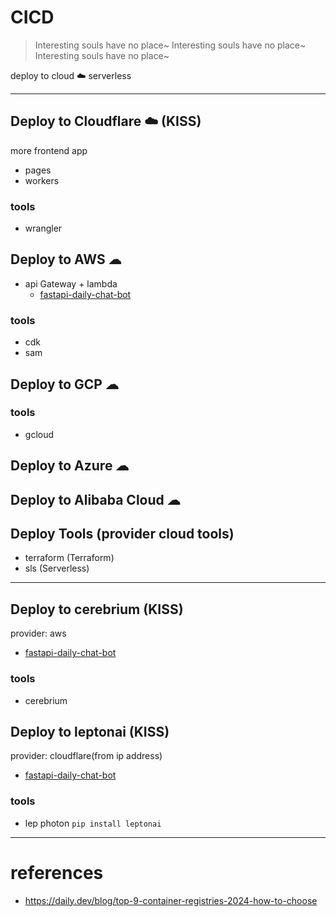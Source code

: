 # CICD

> Interesting souls have no place~
> Interesting souls have no place~
> Interesting souls have no place~

deploy to cloud ☁️ serverless 

---
## Deploy to Cloudflare ☁️ (KISS)
more frontend app
- pages
- workers
### tools
- wrangler

## Deploy to AWS ☁
- api Gateway + lambda
  - [fastapi-daily-chat-bot](https://github.com/ai-bot-pro/chat-bot/tree/feat/deploy/deploy/aws/fastapi-daily-chat-bot)
### tools
- cdk
- sam

## Deploy to GCP ☁
### tools
- gcloud

## Deploy to Azure ☁

## Deploy to Alibaba Cloud ☁

## Deploy Tools (provider cloud tools)
- terraform (Terraform)
- sls (Serverless)

---

## Deploy to cerebrium (KISS)
provider: aws
- [fastapi-daily-chat-bot](https://github.com/ai-bot-pro/achatbot/tree/main/deploy/cerebrium/fastapi-daily-chat-bot)
### tools
- cerebrium

## Deploy to leptonai (KISS)
provider: cloudflare(from ip address)
- [fastapi-daily-chat-bot](https://github.com/ai-bot-pro/achatbot/tree/main/deploy/leptonai/fastapi-daily-chat-bot)

### tools
- lep photon `pip install leptonai`
---


# references
- https://daily.dev/blog/top-9-container-registries-2024-how-to-choose